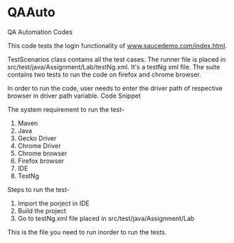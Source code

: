 # QAAuto
QA Automation Codes

This code tests the login functionality of www.saucedemo.com/index.html. 

TestScenarios class contains all the test cases. 
The runner file is placed in src/test/java/Assignment/Lab/testNg.xml. It's a testNg xml file. 
The suite contains two tests to run the code on firefox and chrome browser. 

In order to run the code, user needs to enter the driver path of respective browser in driver path variable. 
Code Snippet
	<parameter name="DriverPath" value="chromeDriverPath"></parameter>
	<parameter name="DriverPath" value="firefoxDriverPath"></parameter>

The system requirement to run the test- 
1. Maven
2. Java
3. Gecko Driver
4. Chrome Driver
5. Chrome browser
6. Firefox browser
7. IDE
8. TestNg

Steps to run the test- 
1. Import the porject in IDE
2. Build the project
3. Go to testNg.xml file  placed in src/test/java/Assignment/Lab

This is the file you need to run inorder to run the tests.
